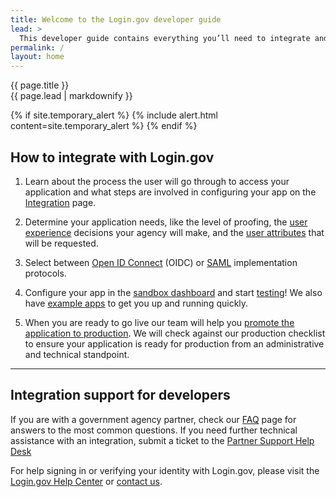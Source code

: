 ```yaml
---
title: Welcome to the Login.gov developer guide
lead: >
  This developer guide contains everything you’ll need to integrate and deploy your application with Login.gov.
permalink: /
layout: home
---
```


<section class="usa-section usa-section--dark">
  <div class="grid-container">
    <div class="usa-display">{{ page.title }}</div>
    <div class="usa-intro">{{ page.lead | markdownify }}</div>
  </div>
</section>

<section class="usa-section grid-container usa-prose" markdown="1">

  {% if site.temporary_alert %}
    {% include alert.html content=site.temporary_alert %}
  {% endif %}

<h2>How to integrate with Login.gov</h2>

<ol class="usa-process-list">
  <li class="usa-process-list__item">
    <p class="usa-process-list__heading font-sans-md text-light">
        Learn about the process the user will go through to access your application and what steps are involved in configuring your app on the <a href="{% link _pages/overview.md %}" class="usa-link">Integration</a> page. 
    </p>
  </li>

  <li class="usa-process-list__item">
    <p class="usa-process-list__heading font-sans-md text-light">
      Determine your application needs, like the level of proofing, the <a href="{% link _pages/design-guidelines.md %}" class="usa-link">user experience</a> decisions your agency will make, and the <a href="{% link _pages/attributes.md %}" class="usa-link">user attributes</a> that will be requested.
    </p>
  </li>

  <li class="usa-process-list__item">
    <p class="usa-process-list__heading font-sans-md text-light">
      Select between <a href="{% link _pages/oidc.md %}" class="usa-link">Open ID Connect</a> (OIDC) or <a href="{% link _pages/saml.md %}" class="usa-link">SAML</a> implementation protocols. 
    </p>
  </li>

  <li class="usa-process-list__item">
    <p class="usa-process-list__heading font-sans-md text-light">
      Configure your app in the <a href="https://dashboard.int.identitysandbox.gov/" class="usa-link">sandbox dashboard</a> and start <a href="{% link _pages/testing.md %}" class="usa-link">testing</a>! We also have <a href="https://dashboard.int.identitysandbox.gov/" class="usa-link">example apps</a> to get you up and running quickly.
    </p>
  </li>


  <li class="usa-process-list__item">
    <p class="usa-process-list__heading font-sans-md text-light">
      When you are ready to go live our team will help you <a href="{% link _pages/production.md %}" class="usa-link">promote the application to production</a>. We will check against our production checklist to ensure your application is ready for production from an administrative and technical standpoint.
    </p>
  </li>
</ol>

<hr>
<h2>Integration support for developers</h2>
<p>
  If you are with a government agency partner, check our <a href="{% link _pages/support.md %}" class="usa-link">FAQ</a> page for answers to the most common questions. If you need further technical assistance with an integration, submit a ticket to the <a href="https://zendesk.login.gov/" class="usa-link">Partner Support Help Desk</a> 
</p>
<p>
  For help signing in or verifying your identity with Login.gov, please visit the <a href="https://login.gov/help/" class="usa-link">Login.gov Help Center</a> or <a href="https://login.gov/contact/" class="usa-link">contact us</a>.
</p>
